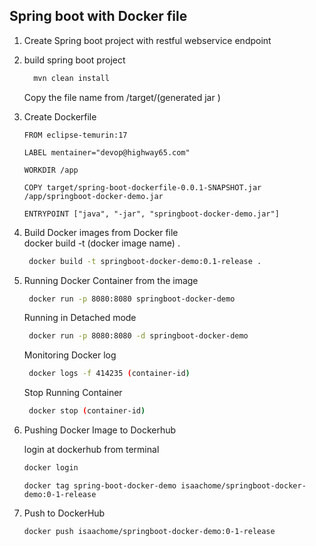 ## Spring boot with Docker file

1. Create Spring boot project with restful webservice endpoint
2. build spring boot project 
   ```sh 
     mvn clean install
   ```
   Copy the file name from /target/(generated jar )
3. Create Dockerfile 
    ```shell
    FROM eclipse-temurin:17
    
    LABEL mentainer="devop@highway65.com"
    
    WORKDIR /app
    
    COPY target/spring-boot-dockerfile-0.0.1-SNAPSHOT.jar /app/springboot-docker-demo.jar
    
    ENTRYPOINT ["java", "-jar", "springboot-docker-demo.jar"]
    ```

4. Build Docker images from Docker file   
   docker build -t (docker image name) . 
    ```sh 
     docker build -t springboot-docker-demo:0.1-release .
   ```
5. Running  Docker Container from the image

   ```sh 
    docker run -p 8080:8080 springboot-docker-demo
   ```
    Running in Detached mode
   ```sh 
    docker run -p 8080:8080 -d springboot-docker-demo
   ```
   Monitoring Docker log
   ```sh 
    docker logs -f 414235 (container-id)
   ```
   Stop Running Container 
   ```sh 
    docker stop (container-id)
   ```
   
6. Pushing Docker Image to Dockerhub
    
    login at dockerhub from terminal 
    
    ```sh 
    docker login
    ```
    
    ```shell
    docker tag spring-boot-docker-demo isaachome/springboot-docker-demo:0-1-release
    ```
7. Push to DockerHub
    ```shell
    docker push isaachome/springboot-docker-demo:0-1-release
   ```